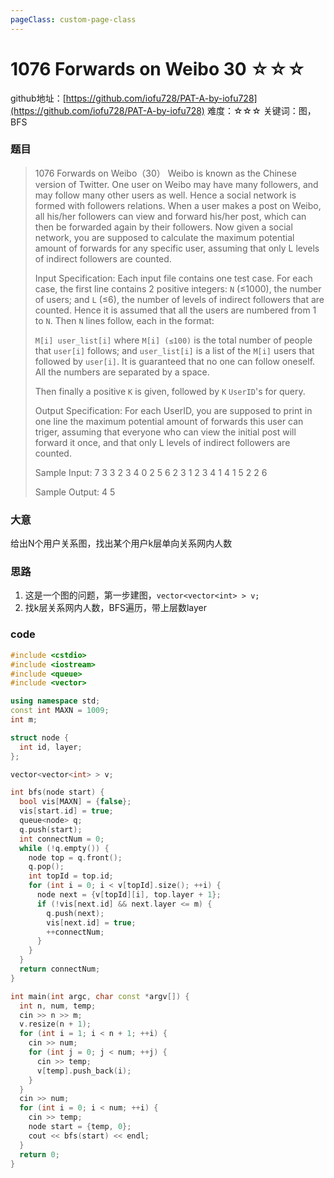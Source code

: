 ```yaml
---
pageClass: custom-page-class
---
```


# 1076 Forwards on Weibo 30 ☆☆☆

github地址：[https://github.com/iofu728/PAT-A-by-iofu728](https://github.com/iofu728/PAT-A-by-iofu728)
难度：☆☆☆
关键词：图，BFS

### 题目

> 1076 Forwards on Weibo（30）
> Weibo is known as the Chinese version of Twitter. One user on Weibo may have many followers, and may follow many other users as well. Hence a social network is formed with followers relations. When a user makes a post on Weibo, all his/her followers can view and forward his/her post, which can then be forwarded again by their followers. Now given a social network, you are supposed to calculate the maximum potential amount of forwards for any specific user, assuming that only L levels of indirect followers are counted.
>
> Input Specification:
> Each input file contains one test case. For each case, the first line contains 2 positive integers: `N` (≤1000), the number of users; and `L` (≤6), the number of levels of indirect followers that are counted. Hence it is assumed that all the users are numbered from 1 to `N`. Then `N` lines follow, each in the format:
>
> `M[i] user_list[i]`
> where `M[i] (≤100)` is the total number of people that `user[i]` follows; and `user_list[i]` is a list of the `M[i]` users that followed by `user[i]`. It is guaranteed that no one can follow oneself. All the numbers are separated by a space.
>
> Then finally a positive `K` is given, followed by `K` `UserID`'s for query.
>
> Output Specification:
> For each UserID, you are supposed to print in one line the maximum potential amount of forwards this user can triger, assuming that everyone who can view the initial post will forward it once, and that only L levels of indirect followers are counted.
>
> Sample Input:
> 7 3
> 3 2 3 4
> 0
> 2 5 6
> 2 3 1
> 2 3 4
> 1 4
> 1 5
> 2 2 6
>
> Sample Output:
> 4
> 5

### 大意
给出N个用户关系图，找出某个用户k层单向关系网内人数

### 思路
1. 这是一个图的问题，第一步建图，`vector<vector<int> > v;`
2. 找k层关系网内人数，BFS遍历，带上层数layer

### code
```cpp
#include <cstdio>
#include <iostream>
#include <queue>
#include <vector>

using namespace std;
const int MAXN = 1009;
int m;

struct node {
  int id, layer;
};

vector<vector<int> > v;

int bfs(node start) {
  bool vis[MAXN] = {false};
  vis[start.id] = true;
  queue<node> q;
  q.push(start);
  int connectNum = 0;
  while (!q.empty()) {
    node top = q.front();
    q.pop();
    int topId = top.id;
    for (int i = 0; i < v[topId].size(); ++i) {
      node next = {v[topId][i], top.layer + 1};
      if (!vis[next.id] && next.layer <= m) {
        q.push(next);
        vis[next.id] = true;
        ++connectNum;
      }
    }
  }
  return connectNum;
}

int main(int argc, char const *argv[]) {
  int n, num, temp;
  cin >> n >> m;
  v.resize(n + 1);
  for (int i = 1; i < n + 1; ++i) {
    cin >> num;
    for (int j = 0; j < num; ++j) {
      cin >> temp;
      v[temp].push_back(i);
    }
  }
  cin >> num;
  for (int i = 0; i < num; ++i) {
    cin >> temp;
    node start = {temp, 0};
    cout << bfs(start) << endl;
  }
  return 0;
}

```
